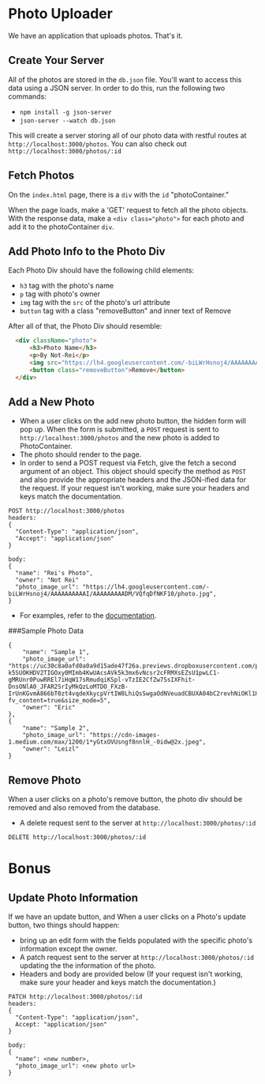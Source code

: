 # Photo Uploader

We have an application that uploads photos. That's it.

## Create Your Server

All of the photos are stored in the `db.json` file. You'll want to access this data using a JSON server. In order to do this, run the following two commands:

   * `npm install -g json-server`
   * `json-server --watch db.json`
   
This will create a server storing all of our photo data with restful routes
at `http://localhost:3000/photos`. You can also check out
`http://localhost:3000/photos/:id`

## Fetch Photos

On the `index.html` page, there is a `div` with the `id` "photoContainer."

When the page loads, make a 'GET' request to fetch all the photo objects. With the
response data, make a `<div class="photo">` for each photo and add it to the
photoContainer `div`.

## Add Photo Info to the Photo Div

Each Photo Div should have the following child elements:

  * `h3` tag with the photo's name
  * `p` tag with photo's owner
  * `img` tag with the `src` of the photo's url attribute 
  * `button` tag with a class "removeButton" and inner text of Remove

After all of that, the Photo Div should resemble:

```html
  <div className="photo">
      <h3>Photo Name</h3>
      <p>By Not-Rei</p>
      <img src="https://lh4.googleusercontent.com/-biLWrHsnoj4/AAAAAAAAAAI/AAAAAAAAADM/VQfqDfNKF10/photo.jpg">
      <button class="removeButton">Remove</button>
  </div>
```

## Add a New Photo

* When a user clicks on the add new photo button, the hidden form will pop up. When the form is submitted, a `POST` request is sent to `http://localhost:3000/photos` and the new photo is added to PhotoContainer.
* The photo should render to the page.
* In order to send a POST request via Fetch, give the fetch a second argument of an object. This object should specify the method as `POST` and also provide the appropriate headers and the JSON-ified data for the request. If your request isn't working, make sure your headers and keys match the documentation.

```
POST http://localhost:3000/photos
headers: 
{
  "Content-Type": "application/json",
  "Accept": "application/json"
}

body:
{
  "name": "Rei's Photo",
  "owner": "Not Rei"
  "photo_image_url": "https://lh4.googleusercontent.com/-biLWrHsnoj4/AAAAAAAAAAI/AAAAAAAAADM/VQfqDfNKF10/photo.jpg",
}
```
* For examples, refer to the [documentation](https://developer.mozilla.org/en-US/docs/Web/API/Fetch_API/Using_Fetch#Supplying_request_options).

###Sample Photo Data
```
{
    "name": "Sample 1",
    "photo_image_url": "https://uc30c8a0afd0a0a9d15ade47f26a.previews.dropboxusercontent.com/p/thumb/AAll56msw8YL1sz4N87Ja0LSX6BpNXfp0RLm-k5SUOKHDV2TIGOxy0MImb4KwUAcsAVk5k3mx6vNcsr2cFRMXsEZsU1pwLC1-gMRUnr0PuwRREl7iHqW17sRmudqiKSpl-vTzIE2CfZw7SsIXFhit-DnsONlA0_JFAR2SrIyMkQzLoMTDO_FXzB-IrUnKGvmA866bT0zt4vqdeXkycpVrtIW8LhiQsSwgaOdNVeuadCBUXA04bC2revhNiOKl1HmORXheGsHNtsyBrg5ZlA2JSZIbNbJnOHsGRZmJXSPd9TDEiIRCOOlEwozWUiEPtk4gfBzrDOqvBSz71UmmmSVGDNyhgzlmmEyXNPFpxR7wWRcdg/p.jpeg?fv_content=true&size_mode=5",
    "owner": "Eric"
},
{
    "name": "Sample 2",
    "photo_image_url": "https://cdn-images-1.medium.com/max/1200/1*yGtxOVUsngf8nnlH_-0idw@2x.jpeg",
    "owner": "Leizl"
}
```

## Remove Photo 

When a user clicks on a photo's remove button, the photo div should be removed and also removed from the database.

  * A delete request sent to the server at `http://localhost:3000/photos/:id`
  
```
DELETE http://localhost:3000/photos/:id
```

# Bonus 
## Update Photo Information

If we have an update button, and When a user clicks on a Photo's update button, two things should happen:

  * bring up an edit form with the fields populated with the specific photo's information except the owner.
  * A patch request sent to the server at `http://localhost:3000/photos/:id` updating the the information of the photo.
  * Headers and body are provided below (If your request isn't working, make sure your header and keys match the documentation.)
  
```
PATCH http://localhost:3000/photos/:id
headers: 
{
  "Content-Type": "application/json",
  Accept: "application/json"
}

body:
{
  "name": <new number>,
  "photo_image_url": <new photo url>
}
```
